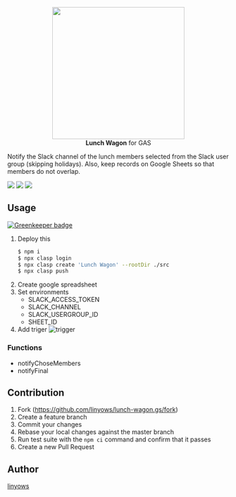 <p align="center">
<img src="https://raw.githubusercontent.com/linyows/lunch-wagon.gs/master/misc/lunch-wagon.png" width="300"><br>
<strong>Lunch Wagon</strong> for GAS
</p>

Notify the Slack channel of the lunch members selected from the Slack user group (skipping holidays). Also, keep records on Google Sheets so that members do not overlap.

<a href="https://travis-ci.org/linyows/lunch-wagon.gs" title="travis"><img src="https://img.shields.io/travis/linyows/lunch-wagon.gs.svg?style=for-the-badge"></a>
<a href="https://github.com/google/clasp" title="clasp"><img src="https://img.shields.io/badge/built%20with-clasp-4285f4.svg?style=for-the-badge"></a>
<a href="https://github.com/linyows/lunch-wagon.gs/blob/master/LICENSE" title="MIT License"><img src="https://img.shields.io/badge/license-MIT-blue.svg?style=for-the-badge"></a>

Usage
-----

[![Greenkeeper badge](https://badges.greenkeeper.io/linyows/lunch-wagon.svg)](https://greenkeeper.io/)

1. Deploy this
    ```sh
    $ npm i
    $ npx clasp login
    $ npx clasp create 'Lunch Wagon' --rootDir ./src
    $ npx clasp push
    ```
1. Create google spreadsheet
1. Set environments
    - SLACK_ACCESS_TOKEN
    - SLACK_CHANNEL
    - SLACK_USERGROUP_ID
    - SHEET_ID
1. Add triger
   ![trigger](https://raw.githubusercontent.com/linyows/lunch-wagon.gs/master/misc/trigger.png)


### Functions

- notifyChoseMembers
- notifyFinal

Contribution
------------

1. Fork (https://github.com/linyows/lunch-wagon.gs/fork)
1. Create a feature branch
1. Commit your changes
1. Rebase your local changes against the master branch
1. Run test suite with the `npm ci` command and confirm that it passes
1. Create a new Pull Request

Author
------

[linyows](https://github.com/linyows)
